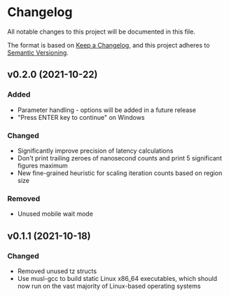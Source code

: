 # Changelog

All notable changes to this project will be documented in this file.

The format is based on [Keep a Changelog](https://keepachangelog.com/en/1.0.0/), and this project adheres
to [Semantic Versioning](https://semver.org/spec/v2.0.0.html).

## v0.2.0 (2021-10-22)

### Added

- Parameter handling - options will be added in a future release
- "Press ENTER key to continue" on Windows

### Changed

- Significantly improve precision of latency calculations
- Don't print trailing zeroes of nanosecond counts and print 5 significant figures maximum
- New fine-grained heuristic for scaling iteration counts based on region size

### Removed

- Unused mobile wait mode

## v0.1.1 (2021-10-18)

### Changed

- Removed unused tz structs
- Use musl-gcc to build static Linux x86_64 executables, which should now run on the vast majority of Linux-based operating systems
